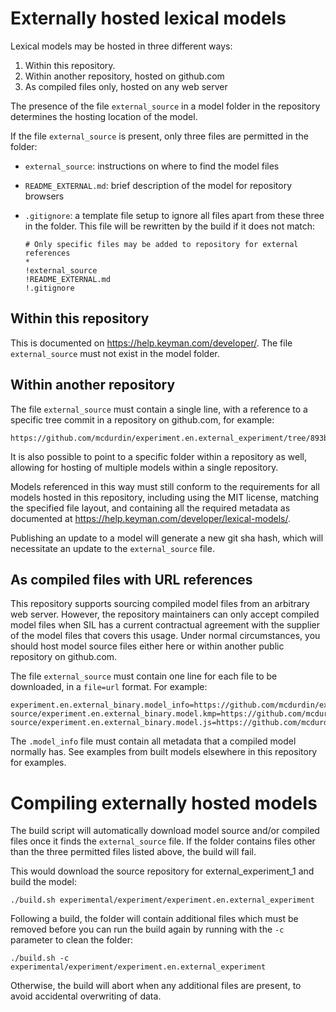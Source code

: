 # Externally hosted lexical models

Lexical models may be hosted in three different ways:

1. Within this repository.
2. Within another repository, hosted on github.com
3. As compiled files only, hosted on any web server

The presence of the file `external_source` in a model folder in the
repository determines the hosting location of the model.

If the file `external_source` is present, only three files are permitted in the
folder:

* `external_source`: instructions on where to find the model files
* `README_EXTERNAL.md`: brief description of the model for repository
  browsers
* `.gitignore`: a template file setup to ignore all files apart from these three
  in the folder. This file will be rewritten by the build if it does not match:

  ```
  # Only specific files may be added to repository for external references
  *
  !external_source
  !README_EXTERNAL.md
  !.gitignore
  ```

## Within this repository

This is documented on https://help.keyman.com/developer/. The file
`external_source` must not exist in the model folder.

## Within another repository

The file `external_source` must contain a single line, with a reference to a
specific tree commit in a repository on github.com, for example:

```
https://github.com/mcdurdin/experiment.en.external_experiment/tree/893b2d5db26876db0a3bcbd8db3b398e00bbd697
```

It is also possible to point to a specific folder within a repository as well,
allowing for hosting of multiple models within a single repository.

Models referenced in this way must still conform to the requirements for
all models hosted in this repository, including using the MIT license,
matching the specified file layout, and containing all the required metadata as
documented at https://help.keyman.com/developer/lexical-models/.

Publishing an update to a model will generate a new git sha hash, which will
necessitate an update to the `external_source` file.

## As compiled files with URL references

This repository supports sourcing compiled model files from an arbitrary web
server. However, the repository maintainers can only accept compiled model
files when SIL has a current contractual agreement with the supplier of the
model files that covers this usage. Under normal circumstances, you should
host model source files either here or within another public repository on
github.com.


The file `external_source` must contain one line for each file to be downloaded,
in a `file=url` format. For example:

```
experiment.en.external_binary.model_info=https://github.com/mcdurdin/experiment.en.external_binary/releases/download/v1.0/experiment.en.external_binary.model_info
source/experiment.en.external_binary.model.kmp=https://github.com/mcdurdin/experiment.en.external_binary/releases/download/v1.0/experiment.en.external_binary.model.kmp
source/experiment.en.external_binary.model.js=https://github.com/mcdurdin/experiment.en.external_binary/releases/download/v1.0/experiment.en.external_binary.model.js
```

The `.model_info` file must contain all metadata that a compiled model normally
has. See examples from built models elsewhere in this repository for examples.

# Compiling externally hosted models

The build script will automatically download model source and/or compiled files
once it finds the `external_source` file. If the folder contains files other than
the three permitted files listed above, the build will fail.

This would download the source repository for external_experiment_1 and build the
model:

```
./build.sh experimental/experiment/experiment.en.external_experiment
```

Following a build, the folder will contain additional files which must be
removed before you can run the build again by running with the `-c` parameter to
clean the folder:

```
./build.sh -c experimental/experiment/experiment.en.external_experiment
```

Otherwise, the build will abort when any additional files are present, to avoid
accidental overwriting of data.

